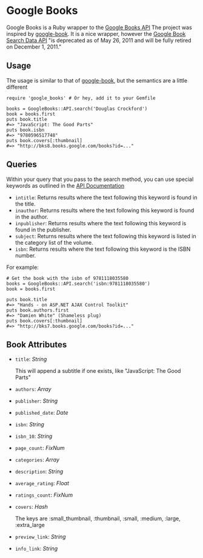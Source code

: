 Google Books
============

Google Books is a Ruby wrapper to the [Google Books API](http://code.google.com/apis/books/docs/v1/getting_started.html)
The project was inspired by [google-book](https://github.com/papercavalier/google-book).  It is a nice wrapper, however the [Google Book Search Data API](http://code.google.com/apis/books/docs/gdata/developers_guide_protocol.html) "is deprecated as of May 26, 2011 and will be fully retired on December 1, 2011."

Usage
-----
The usage is similar to that of [google-book](https://github.com/papercavalier/google-book), but the semantics are a little different

    require 'google_books' # Or hey, add it to your Gemfile
  
    books = GoogleBooks::API.search('Douglas Crockford')
    book = books.first
    puts book.title
    #=> "JavaScript: The Good Parts"
    puts book.isbn
    #=> "9780596517748"
    puts book.covers[:thumbnail]
    #=> "http://bks8.books.google.com/books?id=..."
  

Queries
-------
Within your query that you pass to the search method, you can use special keywords as outlined in the [API Documentation](http://code.google.com/apis/books/docs/v1/using.html#q)

* `intitle`: Returns results where the text following this keyword is found in the title.
* `inauthor`: Returns results where the text following this keyword is found in the author.
* `inpublisher`: Returns results where the text following this keyword is found in the publisher.
* `subject`: Returns results where the text following this keyword is listed in the category list of the volume.
* `isbn`: Returns results where the text following this keyword is the ISBN number.

For example:
  
    # Get the book with the isbn of 9781118035580
    books = GoogleBooks::API.search('isbn:9781118035580')
    book = books.first

    puts book.title
    #=> "Hands - on ASP.NET AJAX Control Toolkit"
    puts book.authors.first
    #=> "Damien White" (Shameless plug)
    puts book.covers[:thumbnail]
    #=> "http://bks7.books.google.com/books?id=..."

Book Attributes
---------------
* `title`: *String*
  
  This will append a subtitle if one exists, like "JavaScript: The Good Parts"
* `authors`: *Array*
* `publisher`: *String*
* `published_date`: *Date*
* `isbn`: *String*
* `isbn_10`: *String*
* `page_count`: *FixNum*
* `categories`: *Array*
* `description`: *String*
* `average_rating`: *Float*
* `ratings_count`: *FixNum*
* `covers`: *Hash*

  The keys are :small\_thumbnail, :thumbnail, :small, :medium, :large, :extra\_large
* `preview_link`: *String*
* `info_link`: *String*